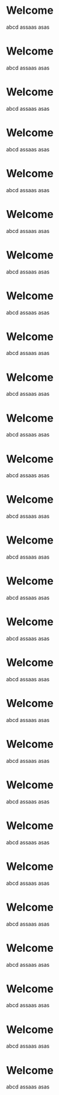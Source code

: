 # Welcome
abcd
assaas
asas
# Welcome
abcd
assaas
asas
# Welcome
abcd
assaas
asas
# Welcome
abcd
assaas
asas
# Welcome
abcd
assaas
asas
# Welcome
abcd
assaas
asas
# Welcome
abcd
assaas
asas
# Welcome
abcd
assaas
asas
# Welcome
abcd
assaas
asas
# Welcome
abcd
assaas
asas
# Welcome
abcd
assaas
asas
# Welcome
abcd
assaas
asas
# Welcome
abcd
assaas
asas
# Welcome
abcd
assaas
asas
# Welcome
abcd
assaas
asas
# Welcome
abcd
assaas
asas
# Welcome
abcd
assaas
asas
# Welcome
abcd
assaas
asas
# Welcome
abcd
assaas
asas
# Welcome
abcd
assaas
asas
# Welcome
abcd
assaas
asas
# Welcome
abcd
assaas
asas
# Welcome
abcd
assaas
asas
# Welcome
abcd
assaas
asas
# Welcome
abcd
assaas
asas
# Welcome
abcd
assaas
asas
# Welcome
abcd
assaas
asas
